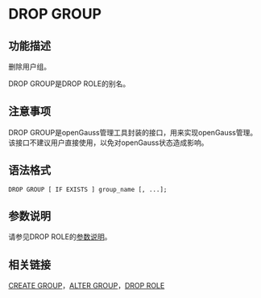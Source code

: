 # DROP GROUP

## 功能描述<a name="zh-cn_topic_0283137231_zh-cn_topic_0237122139_zh-cn_topic_0059778284_s39299576fef14e66bcb9eece71686c4a"></a>

删除用户组。

DROP GROUP是DROP ROLE的别名。

## 注意事项<a name="zh-cn_topic_0283137231_zh-cn_topic_0237122139_zh-cn_topic_0059778284_sb75779cd9eae4078beb61fc870aca420"></a>

DROP GROUP是openGauss管理工具封装的接口，用来实现openGauss管理。该接口不建议用户直接使用，以免对openGauss状态造成影响。

## 语法格式<a name="zh-cn_topic_0283137231_zh-cn_topic_0237122139_zh-cn_topic_0059778284_s3ad5b216eb59416bb03f71a0f8253cd1"></a>

```
DROP GROUP [ IF EXISTS ] group_name [, ...];
```

## 参数说明<a name="zh-cn_topic_0283137231_zh-cn_topic_0237122139_zh-cn_topic_0059778284_sa75290f1be784e07aaab9fc7fa9905f1"></a>

请参见DROP ROLE的[参数说明](DROP-ROLE.md#zh-cn_topic_0283136937_zh-cn_topic_0237122147_zh-cn_topic_0059778848_sabe550f7ed48409b8ffd1d88ca9f0725)。

## 相关链接<a name="zh-cn_topic_0283137231_zh-cn_topic_0237122139_zh-cn_topic_0059778284_s1629a6ec030447bc9463ea522ac72d2a"></a>

[CREATE GROUP](CREATE-GROUP.md)，[ALTER GROUP](ALTER-GROUP.md)，[DROP ROLE](DROP-ROLE.md)
